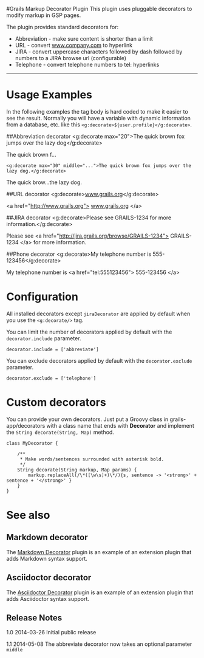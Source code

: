 #Grails Markup Decorator Plugin
This plugin uses pluggable decorators to modify markup in GSP pages.

The plugin provides standard decorators for:

* Abbreviation - make sure content is shorter than a limit
* URL - convert www.company.com to hyperlink
* JIRA - convert uppercase characters followed by dash followed by numbers to a JIRA browse url (configurable)
* Telephone - convert telephone numbers to tel: hyperlinks

-----

# Usage Examples

In the following examples the tag body is hard coded to make it easier to see the result.
Normally you will have a variable with dynamic information from a database, etc.
like this `<g:decorate>${user.profile}</g:decorate>`.

##Abbreviation decorator
    <g:decorate max="20">The quick brown fox jumps over the lazy dog</g:decorate>

The quick brown f...

    <g:decorate max="30" middle="...">The quick brown fox jumps over the lazy dog.</g:decorate>

The quick brow...the lazy dog.

##URL decorator
    <g:decorate>www.grails.org</g:decorate>

\<a href="http://www.grails.org"> www.grails.org \</a>

##JIRA decorator
    <g:decorate>Please see GRAILS-1234 for more information.</g:decorate>

Please see \<a href="http://jira.grails.org/browse/GRAILS-1234"> GRAILS-1234 \</a> for more information.

##Phone decorator
    <g:decorate>My telephone number is 555-123456</g:decorate>

My telephone number is \<a href="tel:555123456"> 555-123456 \</a>

# Configuration
All installed decorators except `jiraDecorator` are applied by default when you use the `<g:decorate/>` tag.

You can limit the number of decorators applied by default with the `decorator.include` parameter.

    decorator.include = ['abbreviate']

You can exclude decorators applied by default with the `decorator.exclude` parameter.

    decorator.exclude = ['telephone']

# Custom decorators
You can provide your own decorators. Just put a Groovy class in grails-app/decorators with a class name that ends with **Decorator** and implement the `String decorate(String, Map)` method.

    class MyDecorator {

        /**
         * Make words/sentences surrounded with asterisk bold.
         */
        String decorate(String markup, Map params) {
            markup.replaceAll(/\*([\w\s]+)\*/){s, sentence -> '<strong>' + sentence + '</strong>' }
        }
    }

# See also

## Markdown decorator
The [Markdown Decorator](https://github.com/goeh/grails-decorator-markdown) plugin is an example of an extension plugin that adds Markdown syntax support.

## Asciidoctor decorator
The [Asciidoctor Decorator](https://github.com/goeh/grails-decorator-asciidoctor) plugin is an example of an extension plugin that adds Asciidoctor syntax support.

## Release Notes

1.0 2014-03-26 Initial public release

1.1 2014-05-08 The abbreviate decorator now takes an optional parameter `middle`